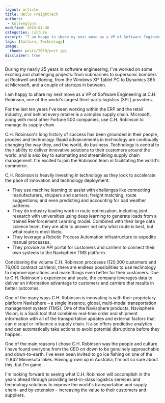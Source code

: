 ```yaml
---
layout: article
title: Hello FreightTech
authors:
 - kollenglynn
modified: 2019-04-30
categories: culture
excerpt: "I am happy to share my next move as a VP of Software Engineering at C.H. Robinson, the world's largest supply chain management and third-party logistics (3PL) company."
tags: [Culture, Technology]
image:
  thumb: posts/2019/port.jpg
disclaimer: true
---
```


During my nearly 25 years in software engineering, I've worked on some exciting and challenging projects: from submarines to supersonic bombers at Rockwell and Boeing, from the Windows XP Tablet PC to Dynamics 365 at Microsoft, and a couple of startups in between.

I am happy to share my next move as a VP of Software Engineering at C.H. Robinson, one of the world's largest third-party logistics (3PL) providers.

For the last ten years I've been working within the ERP and the retail industry, and behind every retailer is a complex supply chain. Microsoft, along with most other Fortune 500 companies, use C.H. Robinson to manage its supply chain.

C.H. Robinson's long history of success has been grounded in their people, process and technology. Rapid advancements in technology are continually changing the way they, and the world, do business. Technology is central to their ability to deliver innovative solutions to their customers around the world, and is also key to automating and streamlining supply chain management. I'm excited to join the Robinson team in facilitating the world's commerce. 

C.H. Robinson is heavily investing in technology as they look to accelerate the pace of innovation and technology deployment:

* They use machine learning to assist with challenges like connecting manufacturers, shippers and carriers; freight matching; route suggestions; and even predicting and accounting for bad weather patterns.
* They do industry leading work in route optimization, including joint research with universities using deep learning to generate loads from a trained Reinforcement Learning model. Combined with their large data science team, they are able to answer not only what route is best, but what route is most likely.
* They leverage a Robotic Process Automation infrastructure to expedite manual processes.
* They provide an API portal for customers and carriers to connect their own systems to the Navisphere TMS platform.

Considering the volume C.H. Robinson processes (120,000 customers and 76,000 contract carriers), there are endless possibilities to use technology to improve operations and make things even better for their customers. Due to C.H. Robinson's experience and scale, the company leverages data to deliver an information advantage to customers and carriers that results in better outcomes. 

One of the many ways C.H. Robinson is innovating is with their proprietary platform Navisphere – a single instance, global, multi-modal transportation management system (TMS). One of the Navisphere products, Navisphere Vision, is a SaaS tool that combines real-time order and shipment information with all of the transportation updates and external factors that can disrupt or influence a supply chain. It also offers predictive analytics and can automatically take actions to avoid potential disruptions before they happen.

One of the main reasons I chose C.H. Robinson was the people and culture. I have found everyone from the CEO on down to be genuinely approachable and down-to-earth. I've even been invited to go ice fishing on one of the 11,842 Minnesota lakes. Having grown up in Australia, I'm not so sure about this, but I'm game.

I'm looking forward to seeing what C.H. Robinson will accomplish in the years ahead through providing best-in-class logistics services and technology solutions to improve the world's transportation and supply chain– and by extension – increasing the value to their customers and suppliers.
